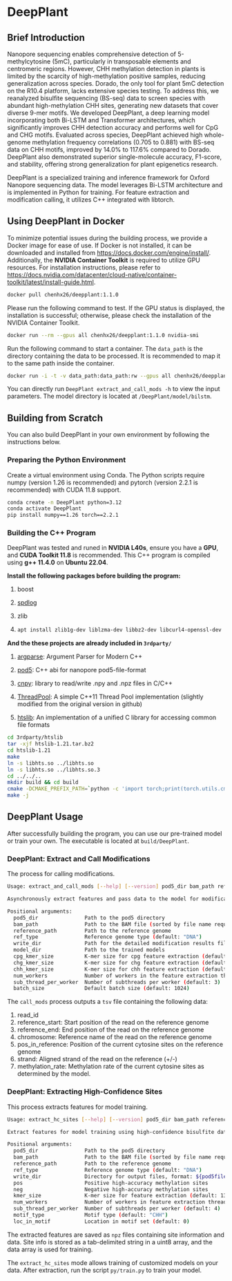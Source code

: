 # DeepPlant

## Brief Introduction

Nanopore sequencing enables comprehensive detection of 5-methylcytosine (5mC), particularly in transposable elements and centromeric regions. However, CHH methylation detection in plants is limited by the scarcity of high-methylation positive samples, reducing generalization across species. Dorado, the only tool for plant 5mC detection on the R10.4 platform, lacks extensive species testing. To address this, we reanalyzed bisulfite sequencing (BS-seq) data to screen species with abundant high-methylation CHH sites, generating new datasets that cover diverse 9-mer motifs. We developed DeepPlant, a deep learning model incorporating both Bi-LSTM and Transformer architectures, which significantly improves CHH detection accuracy and performs well for CpG and CHG motifs. Evaluated across species, DeepPlant achieved high whole-genome methylation frequency correlations (0.705 to 0.881) with BS-seq data on CHH motifs, improved by 14.0% to 117.6% compared to Dorado. DeepPlant also demonstrated superior single-molecule accuracy, F1-score, and stability, offering strong generalization for plant epigenetics research.

DeepPlant is a specialized training and inference framework for Oxford Nanopore sequencing data. The model leverages Bi-LSTM architecture and is implemented in Python for training. For feature extraction and modification calling, it utilizes C++ integrated with libtorch.

## Using DeepPlant in Docker

To minimize potential issues during the building process, we provide a Docker image for ease of use. If Docker is not installed, it can be downloaded and installed from https://docs.docker.com/engine/install/. Additionally, the **NVIDIA Container Toolkit** is required to utilize GPU resources. For installation instructions, please refer to https://docs.nvidia.com/datacenter/cloud-native/container-toolkit/latest/install-guide.html.

```bash
docker pull chenhx26/deepplant:1.1.0
```

Please run the following command to test. If the GPU status is displayed, the installation is successful; otherwise, please check the installation of the NVIDIA Container Toolkit.
```bash
docker run --rm --gpus all chenhx26/deepplant:1.1.0 nvidia-smi
```

Run the following command to start a container. The `data_path` is the directory containing the data to be processed. It is recommended to map it to the same path inside the container.
```bash
docker run -i -t -v data_path:data_path:rw --gpus all chenhx26/deepplant:1.1.0 /bin/bash
```

You can directly run `DeepPlant extract_and_call_mods -h` to view the input parameters. The model directory is located at `/DeepPlant/model/bilstm`.


## Building from Scratch

You can also build DeepPlant in your own environment by following the instructions below.

### Preparing the Python Environment

Create a virtual environment using Conda. The Python scripts require numpy (version 1.26 is recommended) and pytorch (version 2.2.1 is recommended) with CUDA 11.8 support.

```bash
conda create -n DeepPlant python=3.12
conda activate DeepPlant
pip install numpy==1.26 torch==2.2.1
```

### Building the C++ Program

DeepPlant was tested and runed in **NVIDIA L40s**,  ensure you have a **GPU**, and **CUDA Toolkit 11.8** is recommended. This C++ program is compiled using **g++ 11.4.0** on **Ubuntu 22.04**.

**Install the following packages before building the program:**

1. boost

2. [spdlog](https://github.com/gabime/spdlog "spdlog")

3. zlib

4. ```bash
   apt install zlib1g-dev liblzma-dev libbz2-dev libcurl4-openssl-dev
   ```

**And the these projects are already included in `3rdparty/`**

1. [argparse](https://github.com/p-ranav/argparse "argparse"): Argument Parser for Modern C++

2. [pod5](https://github.com/nanoporetech/pod5-file-format "pod5"): C++ abi for nanopore pod5-file-format

3. [cnpy](https://github.com/rogersce/cnpy "cnpy"): library to read/write .npy and .npz files in C/C++

4. [ThreadPool](https://github.com/progschj/ThreadPool "ThreadPool"): A simple C++11 Thread Pool implementation (slightly modified from the original version in github)

5. [htslib](https://github.com/samtools/htslib "htslib"): An implementation of a unified C library for accessing common file formats

```bash
cd 3rdparty/htslib
tar -xjf htslib-1.21.tar.bz2
cd htslib-1.21
make
ln -s libhts.so ../libhts.so
ln -s libhts.so ../libhts.so.3
cd ../../..
mkdir build && cd build
cmake -DCMAKE_PREFIX_PATH=`python -c 'import torch;print(torch.utils.cmake_prefix_path)'` ..
make -j
```

## DeepPlant Usage

After successfully building the program, you can use our pre-trained model or train your own. The executable is located at `build/DeepPlant`.

### DeepPlant: Extract and Call Modifications

The process for calling modifications.

```bash
Usage: extract_and_call_mods [--help] [--version] pod5_dir bam_path reference_path ref_type write_dir model_dir cpg_kmer_size chg_kmer_size chh_kmer_size num_workers sub_thread_per_worker batch_size

Asynchronously extract features and pass data to the model for modification results.

Positional arguments:
  pod5_dir               Path to the pod5 directory 
  bam_path               Path to the BAM file (sorted by file name required) 
  reference_path         Path to the reference genome 
  ref_type               Reference genome type (default: "DNA")
  write_dir              Path for the detailed modification results files 
  model_dir              Path to the trained models 
  cpg_kmer_size          K-mer size for cpg feature extraction (default: 51)
  chg_kmer_size          K-mer size for chg feature extraction (default: 51)
  chh_kmer_size          K-mer size for chh feature extraction (default: 13)
  num_workers            Number of workers in the feature extraction thread pool, each handling one pod5 file and its corresponding SAM reads (default: 3)
  sub_thread_per_worker  Number of subthreads per worker (default: 3)
  batch_size             Default batch size (default: 1024)
```

The `call_mods` process outputs a `tsv` file containing the following data:

1. read_id
2. reference_start: Start position of the read on the reference genome
3. reference_end: End position of the read on the reference genome
4. chromosome: Reference name of the read on the reference genome
5. pos_in_reference: Position of the current cytosine sites on the reference genome
6. strand: Aligned strand of the read on the reference (+/-)
7. methylation_rate: Methylation rate of the current cytosine sites as determined by the model.


### DeepPlant: Extracting High-Confidence Sites

This process extracts features for model training.

```bash
Usage: extract_hc_sites [--help] [--version] pod5_dir bam_path reference_path ref_type write_dir pos neg kmer_size num_workers sub_thread_per_worker motif_type loc_in_motif

Extract features for model training using high-confidence bisulfite data.

Positional arguments:
  pod5_dir               Path to the pod5 directory 
  bam_path               Path to the BAM file (sorted by file name required) 
  reference_path         Path to the reference genome 
  ref_type               Reference genome type (default: "DNA")
  write_dir              Directory for output files, format: ${pod5filename}.npy 
  pos                    Positive high-accuracy methylation sites 
  neg                    Negative high-accuracy methylation sites 
  kmer_size              K-mer size for feature extraction (default: 13)
  num_workers            Number of workers in feature extraction thread pool, each handling one pod5 file and its corresponding SAM reads (default: 5)
  sub_thread_per_worker  Number of subthreads per worker (default: 4)
  motif_type             Motif type (default: "CHH")
  loc_in_motif           Location in motif set (default: 0)
```

The extracted features are saved as `npz` files containing site information and data. Site info is stored as a tab-delimited string in a uint8 array, and the data array is used for training.

The `extract_hc_sites` mode allows training of customized models on your data. After extraction, run the script `py/train.py` to train your model.
